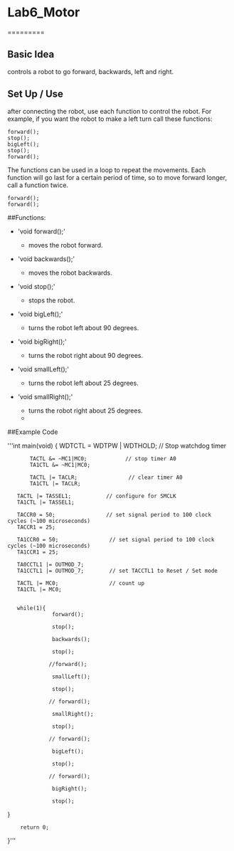 # Lab6_Motor
=========

## Basic Idea

controls a robot to go forward, backwards, left and right. 

## Set Up / Use

after connecting the robot, use each function to control the robot. 
For example, if you want the robot to make a left turn call these functions:

	forward();
	stop();
	bigLeft();
	stop();
	forward();
	
The functions can be used in a loop to repeat the movements.
Each function will go last for a certain period of time, so to move forward longer, call a function twice.

	forward();
	forward();

##Functions:

- 'void forward();'
	- moves the robot forward.

- 'void backwards();'
	- moves the robot backwards.
	
- 'void stop();'
	- stops the robot.
	
- 'void bigLeft();'
	- turns the robot left about 90 degrees.
	
- 'void bigRight();'
	- turns the robot right about 90 degrees.
	
- 'void smallLeft();'
	- turns the robot left about 25 degrees.
	
- 'void smallRight();'
	- turns the robot right about 25 degrees.
	- 
	
##Example Code

'''int main(void) {
    WDTCTL = WDTPW | WDTHOLD;        // Stop watchdog timer


           TACTL &= ~MC1|MC0;            // stop timer A0
           TA1CTL &= ~MC1|MC0;

           TACTL |= TACLR;                // clear timer A0
           TA1CTL |= TACLR;

       TACTL |= TASSEL1;           // configure for SMCLK
       TA1CTL |= TASSEL1;

       TACCR0 = 50;                // set signal period to 100 clock cycles (~100 microseconds)
       TACCR1 = 25;

       TA1CCR0 = 50;                // set signal period to 100 clock cycles (~100 microseconds)
       TA1CCR1 = 25;

       TA0CCTL1 |= OUTMOD_7;
       TA1CCTL1 |= OUTMOD_7;        // set TACCTL1 to Reset / Set mode

       TACTL |= MC0;                // count up
       TA1CTL |= MC0;


       while(1){
                  forward();

                  stop();

                  backwards();

                  stop();

                 //forward();

                  smallLeft();

                  stop();

                 // forward();

                  smallRight();

                  stop();

                 // forward();

                  bigLeft();

                  stop();

                 // forward();

                  bigRight();

                  stop();
}
        
        return 0;
}'''

